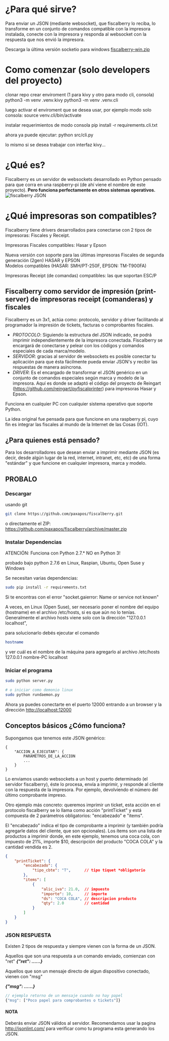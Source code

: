 
# ¿Para qué sirve?

Para enviar un JSON (mediante websocket), que fiscalberry lo reciba, lo transforme en un conjunto de comandos compatible con la impresora instalada, conecte con la impresora y responda al websocket con la respuesta que nos envió la impresora.

Descarga la última versión socketio para windows
[fiscalberry-win.zip](https://github.com/user-attachments/files/16803728/fiscalberry-win.zip)


# Como comenzar (solo developers del proyecto)

clonar repo
crear enviroment (1 para kivy y otro para modo cli, consola)
python3 -m venv .venv.kivy
python3 -m venv .venv.cli

luego activar el enviroment que se desea usar, por ejemplo modo solo consola:
source venv.cli/bin/activate

instalar requerimientos de modo consola
pip install -r requirements.cli.txt

ahora ya puede ejecutar:
python src/cli.py

lo mismo si se desea trabajar con interfaz kivy...


# ¿Qué es?

Fiscalberry es un servidor de websockets desarrollado en Python pensado para que corra en una raspberry-pi (de ahí viene el nombre de este proyecto). **Pero funciona perfectamente en otros sistemas operativos.**
![fiscalberry JSON](http://alevilar.com/uploads/entendiendo%20fiscalberry.jpg)

# ¿Qué impresoras son compatibles?

Fiscalberry tiene drivers desarrollados para conectarse con 2 tipos de impresoras: Fiscales y Receipt.

Impresoras Fiscales compatibles: Hasar y Epson

Nueva versión con soporte para las últimas impresoras Fiscales de segunda generación (2gen) HASAR y EPSON <br>
Modelos compatibles (HASAR: SMH/PT-250F, EPSON: TM-T900FA)

Impresoras Receipt (de comandas) compatibles: las que soportan ESC/P

## Fiscalberry como servidor de impresión (print-server) de impresoras receipt (comanderas) y fiscales

Fiscalberry es un 3x1, actúa como: protocolo, servidor y driver facilitando al programador la impresión de tickets, facturas o comprobantes fiscales.

- _PROTOCOLO_: Siguiendo la estructura del JSON indicado, se podrá imprimir independientemente de la impresora conectada. Fiscalberry se encargará de conectarse y pelear con los códigos y comandos especiales de cada marca/modelo.
- _SERVIDOR_: gracias al servidor de websockets es posible conectar tu aplicación para que ésta fácilmente pueda enviar JSON's y recibir las respuestas de manera asíncrona.
- _DRIVER_: Es el encargado de transformar el JSON genérico en un conjunto de comandos especiales según marca y modelo de la impresora. Aquí es donde se adaptó el código del proyecto de Reingart (<https://github.com/reingart/pyfiscalprinter>) para impresoras Hasar y Epson.

Funciona en cualquier PC con cualquier sistema operativo que soporte Python.

La idea original fue pensada para que funcione en una raspberry pi, cuyo fin es integrar las fiscales al mundo de la Internet de las Cosas (IOT).

## ¿Para quienes está pensado?

Para los desarrolladores que desean enviar a imprimir mediante JSON (es decir, desde algún lugar de la red, internet, intranet, etc, etc) de una forma "estándar" y que funcione en cualquier impresora, marca y modelo.

## PROBALO

### Descargar

usando git

```sh
git clone https://github.com/paxapos/fiscalberry.git
```

o directamente el ZIP: <https://github.com/paxapos/fiscalberry/archive/master.zip>

### Instalar Dependencias

ATENCIÓN: Funciona con Python 2.7.* NO en Python 3!

probado bajo python 2.7.6 en Linux, Raspian, Ubuntu, Open Suse y Windows

Se necesitan varias dependencias:

```sh
sudo pip install -r requirements.txt

```

Si te encontras con el error "socket.gaierror:  Name or service not known"

A veces, en Linux (Open Suse), ser necesario poner el nombre del equipo (hostname) en el archivo /etc/hosts, si es que aún no lo tenías.
Generalmente el archivo hosts viene solo con la dirección "127.0.0.1 localhost",

para solucionarlo debés ejecutar el comando

```bash
hostname
```

y ver cuál es el nombre de la máquina para agregarlo al archivo /etc/hosts
127.0.0.1 nombre-PC localhost

### Iniciar el programa

```sh
sudo python server.py

# o iniciar como demonio linux
sudo python rundaemon.py
```

Ahora ya puedes conectarte en el puerto 12000
entrando a un browser y la dirección <http://localhost:12000>

## Conceptos básicos ¿Cómo funciona?

Supongamos que tenemos este JSON genérico:

```
{
    "ACCION_A_EJECUTAR": {
        PARAMETROS_DE_LA_ACCION
        ...
    }
}
```

Lo enviamos usando websockets a un host y puerto determinado (el servidor fiscalberry), éste lo procesa, envía a imprimir, y responde al cliente con la respuesta de la impresora. Por ejemplo, devolviendo el número del último comprobante impreso.

Otro ejemplo más concreto: queremos imprimir un ticket, esta acción en el protocolo fiscalberry se lo llama como acción "printTicket" y está compuesta de 2 parámetros obligatorios: "encabezado" e "items".

El "encabezado" indica el tipo de comprobante a imprimir (y también podría agregarle datos del cliente, que son opcionales).
Los ítems son una lista de productos a imprimir donde, en este ejemplo, tenemos una coca cola, con impuesto de 21%, importe $10, descripción del producto "COCA COLA" y la cantidad vendida es 2.

```json
{
    "printTicket": {
        "encabezado": {
            "tipo_cbte": "T",      // tipo tiquet *obligatorio
        },
        "items": [
            {
                "alic_iva": 21.0,  // impuesto
                "importe": 10,     // importe
                "ds": "COCA COLA", // descripcion producto
                "qty": 2.0         // cantidad
            }
        ]
    }
}
```

### JSON RESPUESTA

Existen 2 tipos de respuesta y siempre vienen con la forma de un JSON.

Aquellos que son una respuesta a un comando enviado, comienzan con "ret"
**_{"ret": ......}_**

Aquellos que son un mensaje directo de algun dispositivo conectado, vienen con "msg"

**_{"msg": ......}_**

```javascript
// ejemplo retorno de un mensaje cuando no hay papel
{"msg": ["Poco papel para comprobantes o tickets"]}
```

#### NOTA

Deberás enviar JSON válidos al servidor. Recomendamos usar la pagina <http://jsonlint.com/> para verificar como tu programa esta generando los JSON.
